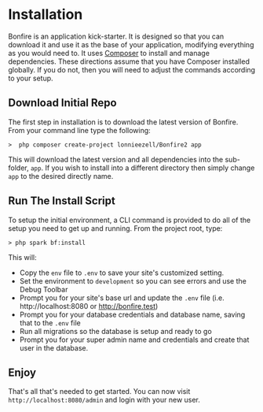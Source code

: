 # Installation

Bonfire is an application kick-starter. It is designed so that you can download it and use it as the base of your
application, modifying everything as you would need to.  It uses [Composer](https://getcomposer.org) to install
and manage dependencies. These directions assume that you have Composer installed globally. If you do not, then 
you will need to adjust the commands according to your setup.

## Download Initial Repo

The first step in installation is to download the latest version of Bonfire. From your command line type the following: 

    >  php composer create-project lonnieezell/Bonfire2 app

This will download the latest version and all dependencies into the sub-folder, `app`. If you wish to install into 
a different directory then simply change `app` to the desired directly name. 

## Run The Install Script

To setup the initial environment, a CLI command is provided to do all of the setup you need to get up and running. 
From the project root, type: 

    > php spark bf:install

This will: 

- Copy the `env` file to `.env` to save your site's customized setting.
- Set the environment to `development` so you can see errors and use the Debug Toolbar
- Prompt you for your site's base url and update the `.env` file (i.e. http://localhost:8080 or http://bonfire.test)
- Prompt you for your database credentials and database name, saving that to the `.env` file
- Run all migrations so the database is setup and ready to go
- Prompt you for your super admin name and credentials and create that user in the database. 

## Enjoy

That's all that's needed to get started. You can now visit `http://localhost:8080/admin` and login with your new user.




